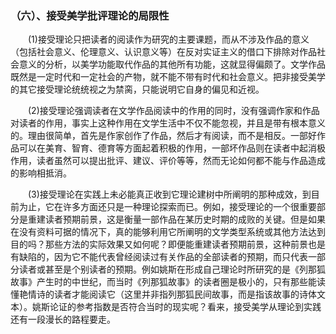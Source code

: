 ### （六）、接受美学批评理论的局限性

&emsp;&emsp;\(1\)接受理论只把读者的阅读作为研究的主要课题，而从不涉及作品的意义（包括社会意义、伦理意义、认识意义等）在反对实证主义的借口下排除对作品社会意义的分析，以美学功能取代作品的其他所有功能，这就显得偏颇了。文学作品既然是一定时代和一定社会的产物，就不能不带有时代和社会意义。把非接受美学的其它接受理论统统视之为禁脔，只能说明它自身的偏见和近视。

&emsp;&emsp;\(2\)接受理论强调读者在文学作品阅读中的作用的同时，没有强调作家和作品对读者的作用，事实上这种作用在文学生活中不仅不能忽视，并且是带有根本意义的。理由很简单，首先是作家创作了作品，然后才有阅读，而不是相反。一部好作品可以在美育、智育、德育等方面起着积极的作用，一部坏作品则在读者中起消极作用，读者虽然可以提出批评、建议、评价等等，然而无论如何都不能与作品造成的影响相抵消。

&emsp;&emsp;\(3\)接受理论在实践上未必能真正收到它理论建树中所阐明的那种成效，到目前为止，它在许多方面还只是一种理论探索而已。例如，接受理论的一个很重要部分是重建读者预期前景，这是衡量一部作品在某历史时期的成败的关键。但是如果在没有资料可据的情况下，真的能够利用它所阐明的文学类型系统或其他方法达到目的吗？那些方法的实际效果又如何呢？即便能重建读者预期前景，这种前景也是有缺陷的，因为它不能代表曾经阅读过有关作品的全部读者的预期，而只代表一部分读者或甚至是个别读者的预期。例如姚斯在形成自己理论时所研究的是《列那狐故事》产生时的中世纪，而当时《列那狐故事》的读者圈是极小的，只有那些能读懂艳情诗的读者才能阅读它（这里并非指列那狐民间故事，而是指该故事的诗体文本）。姚斯论证的参考指数是否符合当时的现实呢？看来，接受美学从理论到实践还有一段漫长的路程要走。